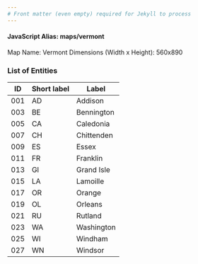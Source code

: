 ```yaml
---
# Front matter (even empty) required for Jekyll to process
---
```


#### JavaScript Alias: maps/vermont

Map Name: Vermont
Dimensions (Width x Height): 560x890





### List of Entities

ID | Short label | Label
---|---|---|
001|AD|Addison
003|BE|Bennington
005|CA|Caledonia
007|CH|Chittenden
009|ES|Essex
011|FR|Franklin
013|GI|Grand Isle
015|LA|Lamoille
017|OR|Orange
019|OL|Orleans
021|RU|Rutland
023|WA|Washington
025|WI|Windham
027|WN|Windsor

